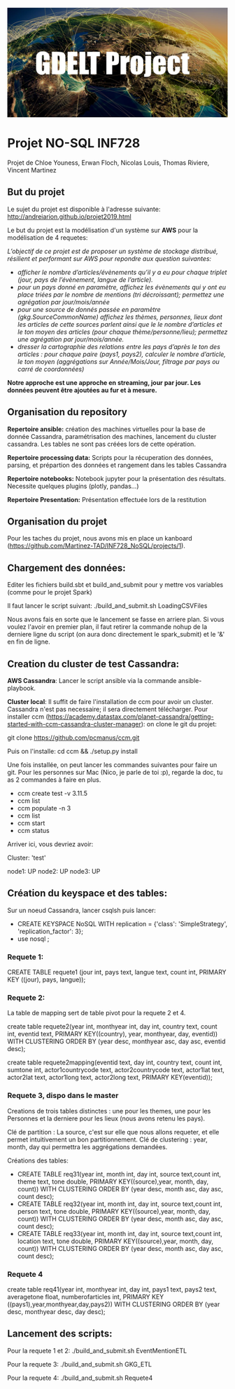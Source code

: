 ![Logo](header.jpg)

# Projet NO-SQL INF728
Projet de Chloe Youness, Erwan Floch, Nicolas Louis, Thomas Riviere, Vincent Martinez

## But du projet
Le sujet du projet est disponible à l'adresse suivante: http://andreiarion.github.io/projet2019.html

Le but du projet est la modélisation d'un système sur **AWS** pour la modélisation de 4 requetes:

*L’objectif de ce projet est de proposer un système de stockage distribué, résilient et performant sur AWS pour repondre aux question suivantes:*
* *afficher le nombre d’articles/évènements qu’il y a eu pour chaque triplet (jour, pays de l’évènement, langue de l’article).*
* *pour un pays donné en paramètre, affichez les évènements qui y ont eu place triées par le nombre de mentions (tri décroissant); permettez une agrégation par jour/mois/année*
* *pour une source de donnés passée en paramètre (gkg.SourceCommonName) affichez les thèmes, personnes, lieux dont les articles de cette sources parlent ainsi que le le nombre d’articles et le ton moyen des articles (pour chaque thème/personne/lieu); permettez une agrégation par jour/mois/année.*
* *dresser la cartographie des relations entre les pays d’après le ton des articles : pour chaque paire (pays1, pays2), calculer le nombre d’article, le ton moyen (aggrégations sur Année/Mois/Jour, filtrage par pays ou carré de coordonnées)*


**Notre approche est une approche en streaming, jour par jour. Les données peuvent être ajoutées au fur et à mesure.**


## Organisation du repository

**Repertoire ansible:**
création des machines virtuelles pour la base de donnée Cassandra, paramétrisation des machines, lancement du cluster cassandra. Les tables ne sont pas créées lors de cette opération. 

**Repertoire processing data:**
Scripts pour la récuperation des données, parsing, et prépartion des données et rangement dans les tables Cassandra

**Repertoire notebooks:**
Notebook jupyter pour la présentation des résultats. Necessite quelques plugins (plotly, pandas...)

**Repertoire Presentation:**
Présentation effectuée lors de la restitution

## Organisation du projet
Pour les taches du projet, nous avons mis en place un kanboard (https://github.com/Martinez-TAD/INF728_NoSQL/projects/1).

## Chargement des données:
Editer les fichiers build.sbt et build_and_submit pour y mettre vos variables (comme pour le projet Spark)

Il faut lancer le script suivant:
./build_and_submit.sh LoadingCSVFiles

Nous avons fais en sorte que le lancement se fasse en arriere plan. Si vous voulez l'avoir en premier plan, il faut retirer la commande nohup de la derniere ligne du script (on aura donc directement le spark_submit) et le '&' en fin de ligne.


## Creation du cluster de test Cassandra:

**AWS Cassandra**:
Lancer le script ansible via la commande ansible-playbook.


**Cluster local**:
Il suffit de faire l'installation de ccm pour avoir un cluster. Cassandra n'est pas necessaire; il sera directement télécharger.
Pour installer ccm (https://academy.datastax.com/planet-cassandra/getting-started-with-ccm-cassandra-cluster-manager):
on clone le git du projet:

git clone https://github.com/pcmanus/ccm.git

Puis on l'installe:
cd ccm && ./setup.py install


Une fois installée, on peut lancer les commandes suivantes pour faire un git. Pour les personnes sur Mac (Nico, je parle de toi :p), regarde la doc, tu as 2 commandes à faire en plus.

* ccm create test -v 3.11.5
* ccm list
* ccm populate -n 3
* ccm list
* ccm start
* ccm status

Arriver ici, vous devriez avoir:

Cluster: 'test'

node1: UP
node2: UP
node3: UP

## Création du keyspace et des tables:

Sur un noeud Cassandra, lancer csqlsh puis lancer:

* CREATE KEYSPACE NoSQL WITH replication = {'class': 'SimpleStrategy', 'replication_factor': 3};
* use nosql ;

### Requete 1:

CREATE TABLE requete1 (jour int, pays text, langue text, count int, PRIMARY KEY ((jour), pays, langue));

### Requete 2:

La table de mapping sert de table pivot pour la requete 2 et 4.

create table requete2(year int, monthyear int, day int, country text, count int, eventid text, PRIMARY KEY((country), year, monthyear, day, eventid)) WITH CLUSTERING ORDER BY (year desc, monthyear asc, day asc, eventid desc);

create table requete2mapping(eventid text, day int, country text, count int, sumtone int, actor1countrycode text, actor2countrycode text, actor1lat text, actor2lat text, actor1long text, actor2long text, PRIMARY KEY(eventid));  


### Requete 3, dispo dans le master
 Creations de trois tables distinctes : une pour les themes, une pour les Personnes et la derniere pour les lieux (nous avons retenu les pays).
 
 Clé de partition : La source, c'est sur elle que nous allons requeter, et elle permet intuitivement un bon partitionnement.
 Clé de clustering : year, month, day qui permettra les aggrégations demandées.
 
 Créations des tables:
- CREATE TABLE req31(year int, month int, day int, source text,count int, theme text, tone double, PRIMARY KEY((source),year, month, day, count)) WITH CLUSTERING ORDER BY (year desc, month asc, day asc, count desc);
- CREATE TABLE req32(year int, month int, day int, source text,count int, person text, tone double, PRIMARY KEY((source),year, month, day, count)) WITH CLUSTERING ORDER BY (year desc, month asc, day asc, count desc);
- CREATE TABLE req33(year int, month int, day int, source text,count int, location text, tone double, PRIMARY KEY((source),year, month, day, count)) WITH CLUSTERING ORDER BY (year desc, month asc, day asc, count desc);

### Requete 4
create table req41(year int, monthyear int, day int, pays1 text, pays2 text, averagetone float, numberofarticles int, PRIMARY KEY ((pays1),year,monthyear,day,pays2)) WITH CLUSTERING ORDER BY (year desc, monthyear desc, day desc); 

## Lancement des scripts:

Pour la requete 1 et 2: 
./build_and_submit.sh EventMentionETL

Pour la requete 3:
./build_and_submit.sh GKG_ETL

Pour la requete 4:
./build_and_submit.sh Requete4

